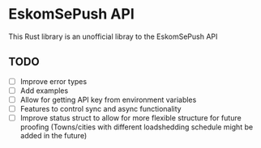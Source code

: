 # EskomSePush API

This Rust library is an unofficial libray to the EskomSePush API

## TODO

- [ ] Improve error types
- [ ] Add examples
- [ ] Allow for getting API key from environment variables
- [ ] Features to control sync and async functionality
- [ ] Improve status struct to allow for more flexible structure for future proofing (Towns/cities with different loadshedding schedule might be added in the future)
